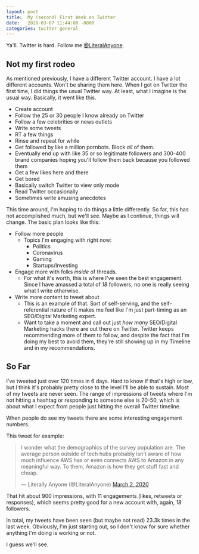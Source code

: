 ```yaml
---
layout: post
title:  My (second) First Week on Twitter
date:   2020-03-07 11:44:00 -0800
categories: twitter general
---
```


Ya'll. Twitter is hard. Follow me [@LiteralAnyone](https://twitter.com/LiteralAnyone).

## Not my first rodeo

As mentioned previously, I have a different Twitter account. I have a lot different accounts. Won't be sharing them here. When I got on Twitter the first time, I did things the usual Twitter way. At least, what I imagine is the usual way. Basically, it went like this.

* Create account
* Follow the 25 or 30 people I know already on Twitter
* Follow a few celebrities or news outlets
* Write some tweets
* RT a few things
* Rinse and repeat for while
* Get followed by like a million pornbots. Block _all_ of them.
* Eventually end up with like 35 or so legitimate followers and 300-400 brand companies hoping you'll follow them back because you followed them
* Get a few likes here and there
* Get bored
* Basically switch Twitter to view only mode
* Read Twitter occasionally
* Sometimes write amusing anecdotes

This time around, I'm hoping to do things a little differently. So far, this has not accomplished much, but we'll see. Maybe as I continue, things will change. The basic plan looks like this:

* Follow more people
  * Topics I'm engaging with right now:
    * Politics
    * Coronavirus
    * Gaming
    * Startups/Investing
* Engage more with folks _inside_ of threads. 
  * For what it's worth, this is where I've seen the best engagement. Since I have amassed a total of _18_ followers, no one is really seeing what I write otherwise.
* Write more content to tweet about
  * This is an example of that. Sort of self-serving, and the self-referential nature of it makes me feel like I'm just part-timing as an SEO/Digital Marketing expert. 
  * Want to take a moment and call out just _how many_ SEO/Digital Marketing hacks there are out there on Twitter. Twitter keeps recommending more of them to follow, and despite the fact that I'm doing my best to avoid them, they're still showing up in my Timeline and in my recommendations.

## So Far

I've tweeted just over 120 times in 6 days. Hard to know if that's high or low, but I think it's probably pretty close to the level I'll be able to sustain. Most of my tweets are never seen. The range of impressions of tweets where I'm not hitting a hashtag or responding to someone else is 20-50, which is about what I expect from people just hitting the overall Twitter timeline. 

When people do see my tweets there are some interesting engagement numbers.

This tweet for example:

<blockquote class="twitter-tweet"><p lang="en" dir="ltr">I wonder what the demographics of the survey population are. The average person outside of tech hubs probably isn&#39;t aware of how much influence AWS has or even connects AWS to Amazon in any meaningful way. To them, Amazon is how they get stuff fast and cheap.</p>&mdash; Literally Anyone (@LiteralAnyone) <a href="https://twitter.com/LiteralAnyone/status/1234478823481073665?ref_src=twsrc%5Etfw">March 2, 2020</a></blockquote> <script async src="https://platform.twitter.com/widgets.js" charset="utf-8"></script>

That hit about 900 impressions, with 11 engagements (likes, retweets or responses), which seems pretty good for a new account with, again, _18_ followers.

In total, my tweets have been seen (but maybe not read) 23.3k times in the last week. Obviously, I'm just starting out, so I don't know for sure whether anything I'm doing is working or not.

I guess we'll see.